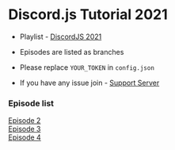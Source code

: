 # Discord.js Tutorial 2021
- Playlist - [DiscordJS 2021](https://www.youtube.com/playlist?list=PL3gEwwjYfly8mbexoCb3Jo8hF1oYFxI5J)

- Episodes are listed as branches
- Please replace `YOUR_TOKEN` in `config.json`
- If you have any issue join - [Support Server](https://discord.gg/ByCeSaTme7​​​)

### Episode list
[Episode 2](https://github.com/Effortless-Dylan/Discord.js-Tutorial-2021/tree/EP02) <br />
[Episode 3](https://github.com/Effortless-Dylan/Discord.js-Tutorial-2021/tree/EP03) <br />
[Episode 4](https://github.com/Effortless-Dylan/Discord.js-Tutorial-2021/tree/EP04) <br />
